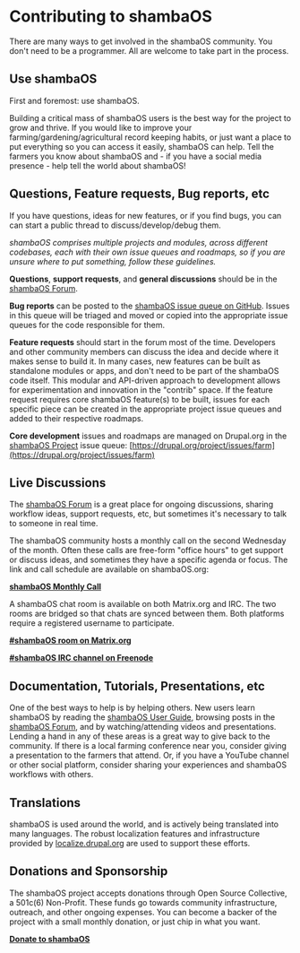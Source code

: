 # Contributing to shambaOS

There are many ways to get involved in the shambaOS community. You don't need to
be a programmer. All are welcome to take part in the process.

## Use shambaOS

First and foremost: use shambaOS.

Building a critical mass of shambaOS users is the best way for the project to
grow and thrive. If you would like to improve your
farming/gardening/agricultural record keeping habits, or just want a place to
put everything so you can access it easily, shambaOS can help. Tell the farmers
you know about shambaOS and - if you have a social media presence - help tell the
world about shambaOS!

## Questions, Feature requests, Bug reports, etc

If you have questions, ideas for new features, or if you find bugs, you can
can start a public thread to discuss/develop/debug them.

*shambaOS comprises multiple projects and modules, across different codebases,
each with their own issue queues and roadmaps, so if you are unsure where to
put something, follow these guidelines.*

**Questions**, **support requests**, and **general discussions** should be in
the [shambaOS Forum](https://shambaOS.discourse.group).

**Bug reports** can be posted to the
[shambaOS issue queue on GitHub](https://github.com/shambaOS/shambaOS/issues).
Issues in this queue will be triaged and moved or copied into the appropriate
issue queues for the code responsible for them.

**Feature requests** should start in the forum most of the time. Developers
and other community members can discuss the idea and decide where it makes
sense to build it. In many cases, new features can be built as standalone
modules or apps, and don't need to be part of the shambaOS code itself. This
modular and API-driven approach to development allows for experimentation and
innovation in the "contrib" space. If the feature request requires core shambaOS
feature(s) to be built, issues for each specific piece can be created in the
appropriate project issue queues and added to their respective roadmaps.

**Core development** issues and roadmaps are managed on Drupal.org in the
[shambaOS Project](https://drupal.org/project/farm) issue queue:
[https://drupal.org/project/issues/farm](https://drupal.org/project/issues/farm)

## Live Discussions

The [shambaOS Forum](https://shambaOS.discourse.gorup) is a great place for ongoing
discussions, sharing workflow ideas, support requests, etc, but sometimes it's
necessary to talk to someone in real time.

The shambaOS community hosts a monthly call on the second Wednesday of the month.
Often these calls are free-form "office hours" to get support or discuss ideas,
and sometimes they have a specific agenda or focus. The link and call schedule
are available on shambaOS.org:

**[shambaOS Monthly Call](https://shambaOS.org/community/monthly-call)**

A shambaOS chat room is available on both Matrix.org and IRC. The two rooms are
bridged so that chats are synced between them. Both platforms require a
registered username to participate.

**[#shambaOS room on Matrix.org](https://app.element.io/#/room/#shambaOS:matrix.org)**

**[#shambaOS IRC channel on Freenode](http://webchat.freenode.net/?channels=#shambaOS)**

## Documentation, Tutorials, Presentations, etc

One of the best ways to help is by helping others. New users learn shambaOS by
reading the [shambaOS User Guide](https://shambaOS.org/guide), browsing posts in
the [shambaOS Forum](https://shambaOS.discourse.group), and by watching/attending
videos and presentations. Lending a hand in any of these areas is a great way
to give back to the community. If there is a local farming conference near you,
consider giving a presentation to the farmers that attend. Or, if you have a
YouTube channel or other social platform, consider sharing your experiences and
shambaOS workflows with others.

## Translations

shambaOS is used around the world, and is actively being translated into many
languages. The robust localization features and infrastructure provided by
[localize.drupal.org](https://localize.drupal.org) are used to support these
efforts.

## Donations and Sponsorship

The shambaOS project accepts donations through Open Source Collective, a 501c(6)
Non-Profit. These funds go towards community infrastructure, outreach, and
other ongoing expenses. You can become a backer of the project with a small
monthly donation, or just chip in what you want.

**[Donate to shambaOS](https://shambaOS.org/donate)**
